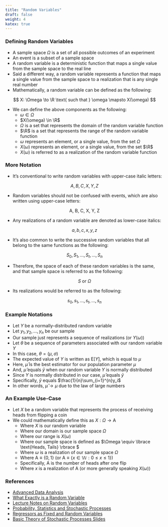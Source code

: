 ```yaml
---
title: "Random Variables"
draft: false
weight: 4
katex: true
---
```


### Defining Random Variables
- A sample space $\Omega$ is a set of all possible outcomes of an experiment
- An event is a subset of a sample space
- A random variable is a deterministic function that maps a single value from the sample space to the real line
- Said a different way, a random variable represents a function that maps a single value from the sample space to a realization that is any single real number
- Mathematically, a random variable can be defined as the following:

$$
X: \Omega \to \R \text{ such that } \omega \mapsto X(\omega)
$$

- We can define the above components as the following:
	- $\omega \in \Omega$
	- $X(\omega) \in \R$
	- $\Omega$ is a set that represents the domain of the random variable function
	- $\R$ is a set that represents the range of the random variable function
	- $\omega$ represents an element, or a single value, from the set $\Omega$
	- $X(\omega)$ represents an element, or a single value, from the set  $\R$
	- $X(\omega)$ is referred to as a realization of the random variable function

### More Notation
- It’s conventional to write random variables with upper-case italic letters:

$$
A, B, C, X, Y, Z
$$

- Random variables should not be confused with events, which are also written using upper-case letters:

$$
\text{A, B, C, X, Y, Z}
$$

- Any realizations of a random variable are denoted as lower-case italics:

$$
a, b, c, x, y, z
$$

- It’s also common to write the successive random variables that all belong to the same functions as the following:

$$
S_0, S_1, ..., S_t, ..., S_n
$$

- Therefore, the space of each of these random variables is the same, and that sample space is referred to as the following:

$$
S \text{ or } \Omega
$$

- Its realizations would be referred to as the following:

$$
s_0, s_1, ..., s_t, ..., s_n
$$

### Example Notations
- Let $Y$ be a normally-distributed random variable
- Let $y_1, y_2, ..., y_n$ be our sample
- Our sample just represents a sequence of realizations (or $Y(\omega)$)
- Let $\theta$ be a sequence of parameters associated with our random variable $Y$
- In this case, $\theta = (\mu, \sigma)$
- The expected value of $Y$ is written as $\text{E}[Y]$, which is equal to $\mu$
- Here, $\hat{\mu}$ is the best estimator for our population parameter $\mu$
- And, $\hat{\mu}$ equals $\bar{y}$ when our random variable $Y$ is normally distributed
- Since $Y$ is normally distributed in our case, $\hat{\mu}$ equals $\bar{y}$
- Specifically, $\bar{y}$ equals $\frac{1}{n}\sum_{i=1}^{n}y_i$
- In other words, $\hat{\mu} \to \mu$ due to the law of large numbers

### An Example Use-Case
- Let $X$ be a random variable that represents the process of receiving heads from flipping a coin
- We could mathematically define this as $X: \Omega \to \text{A}$
	- Where $X$ is our random variable
	- Where our domain is our sample space $\Omega$
	- Where our range is $X(\omega)$
	- Where our sample space is defined as $\Omega \equiv \lbrace \text{Heads, Tails} \rbrace $
	- Where $\omega$ is a realization of our sample space $\Omega$
	- Where $\text{A} \equiv \lbrace 0, 1 \rbrace$ (or $\text{A} \equiv \lbrace x \in \mathbb{W}: 0 \le x \le 1 \rbrace$)
	- Specifically, $\text{A}$ is the number of heads after one flip
	- Where $x$ is a realization of $\text{A}$ (or more generally speaking $X(\omega)$)

### References
- [Advanced Data Analysis](https://www.stat.cmu.edu/~cshalizi/ADAfaEPoV/ADAfaEPoV.pdf)
- [What Exactly is a Random Variable](https://math.stackexchange.com/questions/240673/what-exactly-is-a-random-variable)
- [Lecture Notes on Random Variables](http://www.columbia.edu/~ww2040/4106S11/lec0125.pdf)
- [Probability, Statistics and Stochastic Processes](http://bactra.org/prob-notes/srl.pdf)
- [Regressors as Fixed and Random Variables](https://stats.stackexchange.com/questions/246047/independent-variable-random-variable)
- [Basic Theory of Stochastic Processes Slides](http://www.phdeconomics.sssup.it/documents/Lesson3.pdf)
